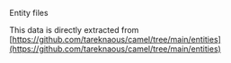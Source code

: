 Entity files

This data is directly extracted from [https://github.com/tareknaous/camel/tree/main/entities](https://github.com/tareknaous/camel/tree/main/entities)
